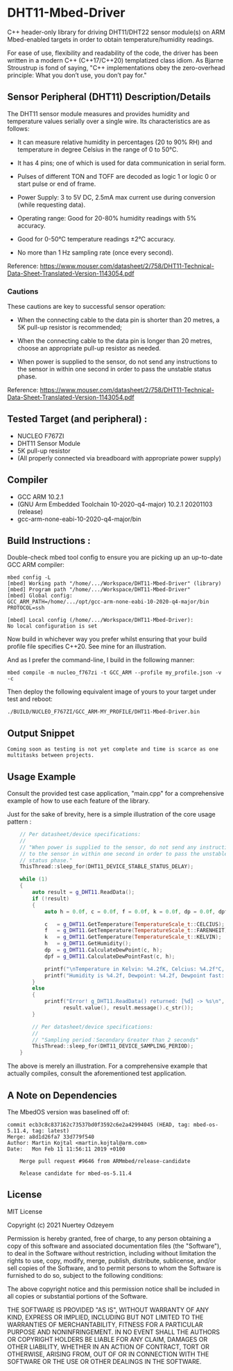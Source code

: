 # DHT11-Mbed-Driver
C++ header-only library for driving DHT11/DHT22 sensor module(s) on ARM Mbed-enabled targets in order to obtain temperature/humidity readings.

For ease of use, flexibility and readability of the code, the driver has been written in a modern C++ (C++17/C++20) templatized class idiom. As Bjarne Stroustrup is fond of saying, "C++ implementations obey the zero-overhead principle: What you don’t use, you don’t pay for."

## Sensor Peripheral (DHT11) Description/Details
The DHT11 sensor module measures and provides humidity and temperature values serially over a single wire. Its characteristics are as follows:
   
* It can measure relative humidity in percentages (20 to 90% RH) and temperature in degree Celsius in the range of 0 to 50°C.

* It has 4 pins; one of which is used for data communication in serial form.

* Pulses of different TON and TOFF are decoded as logic 1 or logic 0 or start pulse or end of frame.

* Power Supply: 3 to 5V DC, 2.5mA max current use during conversion (while requesting data).

* Operating range: Good for 20-80% humidity readings with 5% accuracy.

* Good for 0-50°C temperature readings ±2°C accuracy.

* No more than 1 Hz sampling rate (once every second).

Reference: https://www.mouser.com/datasheet/2/758/DHT11-Technical-Data-Sheet-Translated-Version-1143054.pdf

### Cautions
These cautions are key to successful sensor operation: 

* When the connecting cable to the data pin is shorter than 20 metres, a 5K pull-up resistor is recommended;
 
* When the connecting cable to the data pin is longer than 20 metres, choose an appropriate pull-up resistor as needed.

* When power is supplied to the sensor, do not send any instructions to the sensor in within one second in order to pass the unstable status phase. 

Reference: https://www.mouser.com/datasheet/2/758/DHT11-Technical-Data-Sheet-Translated-Version-1143054.pdf

## Tested Target (and peripheral) :
* NUCLEO F767ZI 
* DHT11 Sensor Module
* 5K pull-up resistor
* (All properly connected via breadboard with appropriate power supply)

## Compiler 
* GCC ARM 10.2.1
* (GNU Arm Embedded Toolchain 10-2020-q4-major) 10.2.1 20201103 (release)
* gcc-arm-none-eabi-10-2020-q4-major/bin

## Build Instructions :
Double-check mbed tool config to ensure you are picking up an up-to-date GCC ARM compiler:

```
mbed config -L
[mbed] Working path "/home/.../Workspace/DHT11-Mbed-Driver" (library)
[mbed] Program path "/home/.../Workspace/DHT11-Mbed-Driver"
[mbed] Global config:
GCC_ARM_PATH=/home/.../opt/gcc-arm-none-eabi-10-2020-q4-major/bin
PROTOCOL=ssh

[mbed] Local config (/home/.../Workspace/DHT11-Mbed-Driver):
No local configuration is set
```

Now build in whichever way you prefer whilst ensuring that your build profile file specifies C++20. See mine for an illustration. 

And as I prefer the command-line, I build in the following manner:

```
mbed compile -m nucleo_f767zi -t GCC_ARM --profile my_profile.json -v -c
```

Then deploy the following equivalent image of yours to your target under test and reboot:

```
./BUILD/NUCLEO_F767ZI/GCC_ARM-MY_PROFILE/DHT11-Mbed-Driver.bin
```

## Output Snippet

```
Coming soon as testing is not yet complete and time is scarce as one multitasks between projects.

```

## Usage Example
Consult the provided test case application, "main.cpp" for a comprehensive example of how to use each feature of the library.

Just for the sake of brevity, here is a simple illustration of the core usage pattern :

```c++
    // Per datasheet/device specifications:
    //
    // "When power is supplied to the sensor, do not send any instruction
    // to the sensor in within one second in order to pass the unstable
    // status phase."
    ThisThread::sleep_for(DHT11_DEVICE_STABLE_STATUS_DELAY);

    while (1)
    {
        auto result = g_DHT11.ReadData();
        if (!result)
        {               
            auto h = 0.0f, c = 0.0f, f = 0.0f, k = 0.0f, dp = 0.0f, dpf = 0.0f;

            c   = g_DHT11.GetTemperature(TemperatureScale_t::CELCIUS);
            f   = g_DHT11.GetTemperature(TemperatureScale_t::FARENHEIT);
            k   = g_DHT11.GetTemperature(TemperatureScale_t::KELVIN);
            h   = g_DHT11.GetHumidity();
            dp  = g_DHT11.CalculateDewPoint(c, h);
            dpf = g_DHT11.CalculateDewPointFast(c, h);

            printf("\nTemperature in Kelvin: %4.2fK, Celcius: %4.2f°C, Farenheit %4.2f°F\n", k, c, f);
            printf("Humidity is %4.2f, Dewpoint: %4.2f, Dewpoint fast: %4.2f\n", h, dp, dpf);
        }
        else
        {
            printf("Error! g_DHT11.ReadData() returned: [%d] -> %s\n", 
                  result.value(), result.message().c_str());
        }

        // Per datasheet/device specifications:
        //
        // "Sampling period：Secondary Greater than 2 seconds"
        ThisThread::sleep_for(DHT11_DEVICE_SAMPLING_PERIOD);
    }
```
The above is merely an illustration. For a comprehensive example that actually compiles, consult the aforementioned test application.

## A Note on Dependencies
The MbedOS version was baselined off of:

```
commit ecb3c8c837162c73537bd0f3592c6e2a42994045 (HEAD, tag: mbed-os-5.11.4, tag: latest)
Merge: a8d1d26fa7 33d779f540
Author: Martin Kojtal <martin.kojtal@arm.com>
Date:   Mon Feb 11 11:56:11 2019 +0100

    Merge pull request #9646 from ARMmbed/release-candidate
    
    Release candidate for mbed-os-5.11.4
```

## License
MIT License

Copyright (c) 2021 Nuertey Odzeyem

Permission is hereby granted, free of charge, to any person obtaining a copy
of this software and associated documentation files (the "Software"), to deal
in the Software without restriction, including without limitation the rights
to use, copy, modify, merge, publish, distribute, sublicense, and/or sell
copies of the Software, and to permit persons to whom the Software is
furnished to do so, subject to the following conditions:

The above copyright notice and this permission notice shall be included in all
copies or substantial portions of the Software.

THE SOFTWARE IS PROVIDED "AS IS", WITHOUT WARRANTY OF ANY KIND, EXPRESS OR
IMPLIED, INCLUDING BUT NOT LIMITED TO THE WARRANTIES OF MERCHANTABILITY,
FITNESS FOR A PARTICULAR PURPOSE AND NONINFRINGEMENT. IN NO EVENT SHALL THE
AUTHORS OR COPYRIGHT HOLDERS BE LIABLE FOR ANY CLAIM, DAMAGES OR OTHER
LIABILITY, WHETHER IN AN ACTION OF CONTRACT, TORT OR OTHERWISE, ARISING FROM,
OUT OF OR IN CONNECTION WITH THE SOFTWARE OR THE USE OR OTHER DEALINGS IN THE
SOFTWARE.
